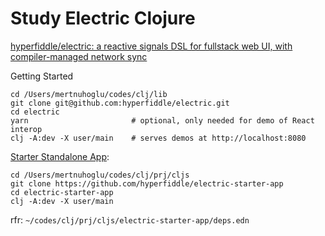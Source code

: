 
# Study Electric Clojure

[hyperfiddle/electric: a reactive signals DSL for fullstack web UI, with compiler-managed network sync](https://github.com/hyperfiddle/electric)

Getting Started

```
cd /Users/mertnuhoglu/codes/clj/lib
git clone git@github.com:hyperfiddle/electric.git
cd electric
yarn                       # optional, only needed for demo of React interop
clj -A:dev -X user/main    # serves demos at http://localhost:8080
```

[Starter Standalone App](https://github.com/hyperfiddle/electric-starter-app):

```
cd /Users/mertnuhoglu/codes/clj/prj/cljs
git clone https://github.com/hyperfiddle/electric-starter-app
cd electric-starter-app
clj -A:dev -X user/main
```

rfr: `~/codes/clj/prj/cljs/electric-starter-app/deps.edn`

